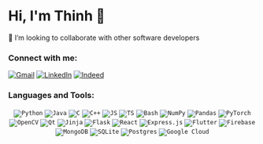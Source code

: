 # Hi, I'm Thinh 👋

🤝 I’m looking to collaborate with other software developers

### Connect with me:

[![Gmail](https://img.shields.io/badge/Gmail-D14836?style=for-the-badge&logo=gmail&logoColor=white)](mailto:[gmail])
[![LinkedIn](https://img.shields.io/badge/linkedin-%230077B5.svg?style=for-the-badge&logo=linkedin&logoColor=white)][linkedin]
[![Indeed](https://img.shields.io/badge/indeed-003A9B?style=for-the-badge&logo=indeed&logoColor=white)][indeed]

### Languages and Tools:

<div align="center">
    <code><img alt='Python' src='https://img.shields.io/badge/python-3670A0?style=for-the-badge&logo=python&logoColor=ffdd54'></code>
    <code><img alt='Java' src='https://img.shields.io/badge/java-%23ED8B00.svg?style=for-the-badge&logo=java&logoColor=white'></code>
    <code><img alt='C' src='https://img.shields.io/badge/c-%2300599C.svg?style=for-the-badge&logo=c&logoColor=white'></code>
    <code><img alt='C++' src='https://img.shields.io/badge/c++-%2300599C.svg?style=for-the-badge&logo=c%2B%2B&logoColor=white'></code>
    <code><img alt='JS' src='https://img.shields.io/badge/javascript-%23323330.svg?style=for-the-badge&logo=javascript&logoColor=%23F7DF1E'></code>
    <code><img alt='TS' src='https://img.shields.io/badge/typescript-%23007ACC.svg?style=for-the-badge&logo=typescript&logoColor=white'></code>
    <code><img alt='Bash' src='https://img.shields.io/badge/bash_script-%23121011.svg?style=for-the-badge&logo=gnu-bash&logoColor=white'></code>
    <code><img alt='NumPy' src='https://img.shields.io/badge/numpy-%23013243.svg?style=for-the-badge&logo=numpy&logoColor=white'></code>
    <code><img alt='Pandas' src='https://img.shields.io/badge/pandas-%23150458.svg?style=for-the-badge&logo=pandas&logoColor=white'></code>
    <code><img alt='PyTorch' src='https://img.shields.io/badge/PyTorch-%23EE4C2C.svg?style=for-the-badge&logo=PyTorch&logoColor=white'></code>
    <code><img alt='OpenCV' src='https://img.shields.io/badge/opencv-%23white.svg?style=for-the-badge&logo=opencv&logoColor=white'></code>
    <code><img alt='Qt' src='https://img.shields.io/badge/Qt-%23217346.svg?style=for-the-badge&logo=Qt&logoColor=white'></code>
    <code><img alt='Jinja' src='https://img.shields.io/badge/jinja-white.svg?style=for-the-badge&logo=jinja&logoColor=black'></code>
    <code><img alt='Flask' src='https://img.shields.io/badge/flask-%23000.svg?style=for-the-badge&logo=flask&logoColor=white'></code>
    <code><img alt='React' src='https://img.shields.io/badge/react-%2320232a.svg?style=for-the-badge&logo=react&logoColor=%2361DAFB'></code>
    <code><img alt='Express.js' src='https://img.shields.io/badge/express.js-%23404d59.svg?style=for-the-badge&logo=express&logoColor=%2361DAFB'></code>
    <code><img alt='Flutter' src='https://img.shields.io/badge/Flutter-%2302569B.svg?style=for-the-badge&logo=Flutter&logoColor=white'></code>
    <code><img alt='Firebase' src='https://img.shields.io/badge/Firebase-039BE5?style=for-the-badge&logo=Firebase&logoColor=white'></code>
    <code><img alt='MongoDB' src='https://img.shields.io/badge/MongoDB-%234ea94b.svg?style=for-the-badge&logo=mongodb&logoColor=white'></code>
    <code><img alt='SQLite' src='https://img.shields.io/badge/sqlite-%2307405e.svg?style=for-the-badge&logo=sqlite&logoColor=white'></code>
    <code><img alt='Postgres' src='https://img.shields.io/badge/postgres-%23316192.svg?style=for-the-badge&logo=postgresql&logoColor=white'></code>
    <code><img alt='Google Cloud' src='https://img.shields.io/badge/GoogleCloud-%234285F4.svg?style=for-the-badge&logo=google-cloud&logoColor=white'></code>
</div>

[gmail]: thinhleminh201@gmail.com
[linkedin]: https://linkedin.com/in/thinhle201
[indeed]: https://indeed.com
